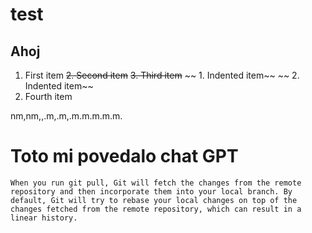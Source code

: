 # test 
## Ahoj

1. First item
~~2. Second item~~
~~3. Third item~~
~~    1. Indented item~~
~~    2. Indented item~~
4. Fourth item

nm,nm,,.m,.m,.m.m.m.m.m.  

# Toto mi povedalo chat GPT
```
When you run git pull, Git will fetch the changes from the remote repository and then incorporate them into your local branch. By default, Git will try to rebase your local changes on top of the changes fetched from the remote repository, which can result in a linear history.
```

